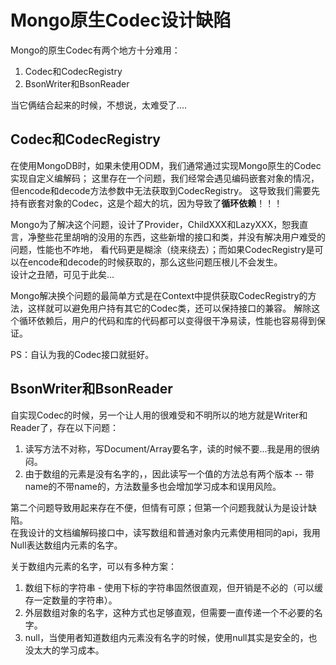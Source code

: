 # Mongo原生Codec设计缺陷

Mongo的原生Codec有两个地方十分难用：

1. Codec和CodecRegistry
2. BsonWriter和BsonReader

当它俩结合起来的时候，不想说，太难受了....

## Codec和CodecRegistry

在使用MongoDB时，如果未使用ODM，我们通常通过实现Mongo原生的Codec实现自定义编解码；
这里存在一个问题，我们经常会遇见编码嵌套对象的情况，但encode和decode方法参数中无法获取到CodecRegistry。
这导致我们需要先持有嵌套对象的Codec，这是个超大的坑，因为导致了**循环依赖**！！！

Mongo为了解决这个问题，设计了Provider，ChildXXX和LazyXXX，恕我直言，净整些花里胡哨的没用的东西，这些新增的接口和类，并没有解决用户难受的问题，性能也不咋地，
看代码更是糊涂（绕来绕去）；而如果CodecRegistry是可以在encode和decode的时候获取的，那么这些问题压根儿不会发生。  
设计之丑陋，可见于此矣...

Mongo解决换个问题的最简单方式是在Context中提供获取CodecRegistry的方法，这样就可以避免用户持有其它的Codec类，还可以保持接口的兼容。
解除这个循环依赖后，用户的代码和库的代码都可以变得很干净易读，性能也容易得到保证。

PS：自认为我的Codec接口就挺好。

## BsonWriter和BsonReader

自实现Codec的时候，另一个让人用的很难受和不明所以的地方就是Writer和Reader了，存在以下问题：

1. 读写方法不对称，写Document/Array要名字，读的时候不要...我是用的很纳闷。
2. 由于数组的元素是没有名字的，，因此读写一个值的方法总有两个版本 -- 带name的不带name的，方法数量多也会增加学习成本和误用风险。

第二个问题导致用起来存在不便，但情有可原；但第一个问题我就认为是设计缺陷。  
在我设计的文档编解码接口中，读写数组和普通对象内元素使用相同的api，我用Null表达数组内元素的名字。

关于数组内元素的名字，可以有多种方案：
1. 数组下标的字符串 - 使用下标的字符串固然很直观，但开销是不必的（可以缓存一定数量的字符串）。
2. 外层数组对象的名字，这种方式也足够直观，但需要一直传递一个不必要的名字。
3. null，当使用者知道数组内元素没有名字的时候，使用null其实是安全的，也没太大的学习成本。